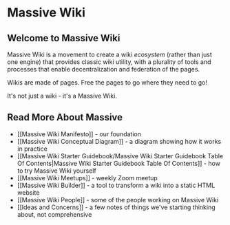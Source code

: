 # Massive Wiki

## Welcome to Massive Wiki

Massive Wiki is a movement to create a wiki *ecosystem* (rather than just one engine) that provides classic wiki utility, with a plurality of tools and processes that enable decentralization and federation of the pages.

Wikis are made of pages. Free the pages to go where they need to go!

It's not just a wiki - it's a Massive Wiki.

## Read More About Massive

- [[Massive Wiki Manifesto]] - our foundation
- [[Massive Wiki Conceptual Diagram]] - a diagram showing how it works in practice
- [[Massive Wiki Starter Guidebook/Massive Wiki Starter Guidebook Table Of Contents|Massive Wiki Starter Guidebook Table Of Contents]] - how to try Massive Wiki yourself
- [[Massive Wiki Meetups]] - weekly Zoom meetup
- [[Massive Wiki Builder]] - a tool to transform a wiki into a static HTML website
- [[Massive Wiki People]] - some of the people working on Massive Wiki
- [[Ideas and Concerns]] - a few notes of things we've starting thinking about, not comprehensive
